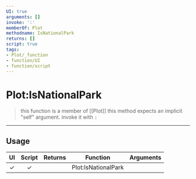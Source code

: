 ```yaml
---
UI: true
arguments: []
invoke: ':'
memberOf: Plot
methodname: IsNationalPark
returns: []
script: true
tags:
- Plot/_function
- function/UI
- function/script
---
```

# Plot:IsNationalPark
> this function is a member of [[Plot]]
> this method expects an implicit "self" argument. invoke it with `:`
-----
## Usage
|  UI | Script | Returns | Function | Arguments |
|:---:|:------:|-------:|:--------:|:---------|
|✓|✓||Plot:IsNationalPark||
